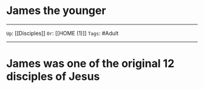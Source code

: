# James the younger

---

`Up`: [[Disciples]] `Or`: [[HOME (1)]] `Tags`: #Adult

---

# James was one of the original 12 disciples of Jesus